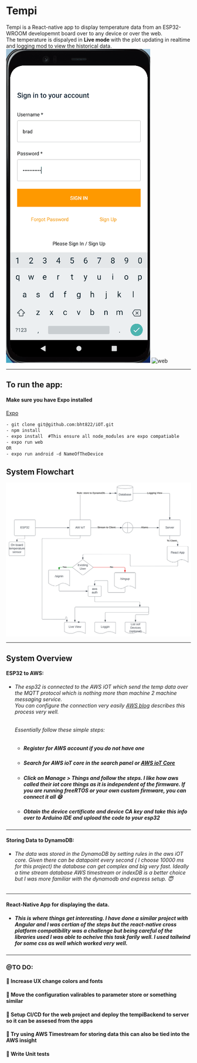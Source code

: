 # Tempi
Tempi is a React-native app to display temperature data from an ESP32-WROOM developemnt board over to any device or over the web. <br/>
The temperature is dispalyed in <b>Live mode </b> with the plot updating in realtime and logging mod to view the historical data.
<span> ![Android](./assets/android.gif)  ![web](./assets/web.gif)</span>

----------------------------------------

## To run the app:
#### Make sure you have Expo installed 
[Expo](expo.dev)
```
- git clone git@github.com:bht822/iOT.git
- npm install
- expo install  #This ensure all node_modules are expo compatiable 
- expo run web
OR
- expo run android -d NameOfTheDevice
```

## System Flowchart
![Flowcahrt](./assets/Flowcharts.svg)

------------------------------------------------
## System Overview
#### ESP32 to AWS:
  - ###### The esp32 is connected to the AWS iOT which send the temp data over the MQTT protocol which is nothing more than machine 2 machine messaging service. <br/> You can configure the connection very easily [AWS blog](https://aws.amazon.com/blogs/compute/building-an-aws-iot-core-device-using-aws-serverless-and-an-esp32/) describes this process very well. 
    ###### Essentially follow these simple steps:
     - ##### Register for AWS account if you do not have one
     - ##### Search for AWS ioT core in the search panel or [AWS ioT Core](https://aws.amazon.com/iot-core/)
     - ##### Click on Manage > Things and follow the steps. I like how aws called their iot core things as it is independent of the firmware. If you are running freeRTOS or your own custom firmware, you can connect it all :smile:
     - ##### Obtain the device certificate and device CA key and take this info over to Arduino IDE and upload the code to your esp32
------------------------------
#### Storing Data to DynamoDB: <br />
   * ###### The data was stored in the DynamoDB by setting rules in the aws iOT core. Given there can be datapoint every second ( I choose 10000 ms for this project) the database can get complex and big very fast. Ideally a time stream database AWS timestream or indexDB is a better choice but I was more familiar with the dynamodb and express setup. 😇
-----------------------------
#### React-Native App for displaying the data. 
* ##### This is where things get interesting. I have done a similar project with Angular and I was certian of the steps but the react-native cross platform compatibility was a challenge but being careful of the libraries used I was able to acheive this task farily well. I used tailwind for some css as well which worked very well.
--------------------

### @TO DO:<br/>
#### 🔴 Increase UX change colors and fonts <br/>
#### 🔴 Move the configuration valirables to parameter store or something similar <br/>
#### 🔴 Setup CI/CD for the web project and deploy the tempiBackend to server so it can be assesed from the apps<br/>
#### 🔴 Try using AWS Timestream for storing data this can also be tied into the AWS insight<br/>
#### 🔴 Write Unit tests<br/>
